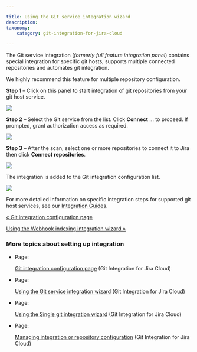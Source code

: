 ```yaml
---

title: Using the Git service integration wizard
description:
taxonomy:
    category: git-integration-for-jira-cloud

---
```



The Git service integration (_formerly full feature integration panel_) contains special integration for specific git hosts, supports multiple connected repositories and automates git integration.

We highly recommend this feature for multiple repository configuration.


**Step 1** – Click on this panel to start integration of git repositories from your git host service.

![](https://bigbrassband.atlassian.net/wiki/download/attachments/1923024112/gitcloud-managed-ui-git-service-sel.png?version=1&modificationDate=1647938162607&cacheVersion=1&api=v2)


**Step 2** – Select the Git service from the list. Click **Connect** … to proceed. If prompted, grant authorization access as required.

![](https://bigbrassband.atlassian.net/wiki/download/thumbnails/1923024112/gitcloud-managed-ui-add-new-sel-git-service.png?version=1&modificationDate=1647938464768&cacheVersion=1&api=v2&width=566&height=401)


**Step 3** – After the scan, select one or more repositories to connect it to Jira then click **Connect repositories**.

![](https://bigbrassband.atlassian.net/wiki/download/attachments/1923024112/gitcloud-managed-ui-add-new-select-repos.png?version=1&modificationDate=1647939187105&cacheVersion=1&api=v2)


The integration is added to the Git integration configuration list.

![](https://bigbrassband.atlassian.net/wiki/download/attachments/1923024112/gitcloud-managed-ui-integration-list.png?version=1&modificationDate=1647939245350&cacheVersion=1&api=v2)


For more detailed information on specific integration steps for supported git host services, see our [Integration Guides](/wiki/spaces/GITCLOUD/pages/82378780/Integration+Guide).

[« Git integration configuration page](/wiki/spaces/GITCLOUD/pages/1923024023/Git+integration+configuration+page)

[Using the Webhook indexing integration wizard »](https://bigbrassband.atlassian.net/wiki/spaces/GITCLOUD/pages/2092859407)

### More topics about setting up integration

*   Page:

    [Git integration configuration page](/wiki/spaces/GITCLOUD/pages/1923024023/Git+integration+configuration+page) (Git Integration for Jira Cloud)

*   Page:

    [Using the Git service integration wizard](/wiki/spaces/GITCLOUD/pages/1923024112/Using+the+Git+service+integration+wizard) (Git Integration for Jira Cloud)

*   Page:

    [Using the Single git integration wizard](/wiki/spaces/GITCLOUD/pages/1923024154/Using+the+Single+git+integration+wizard) (Git Integration for Jira Cloud)

*   Page:

    [Managing integration or repository configuration](/wiki/spaces/GITCLOUD/pages/1923024455/Managing+integration+or+repository+configuration) (Git Integration for Jira Cloud)